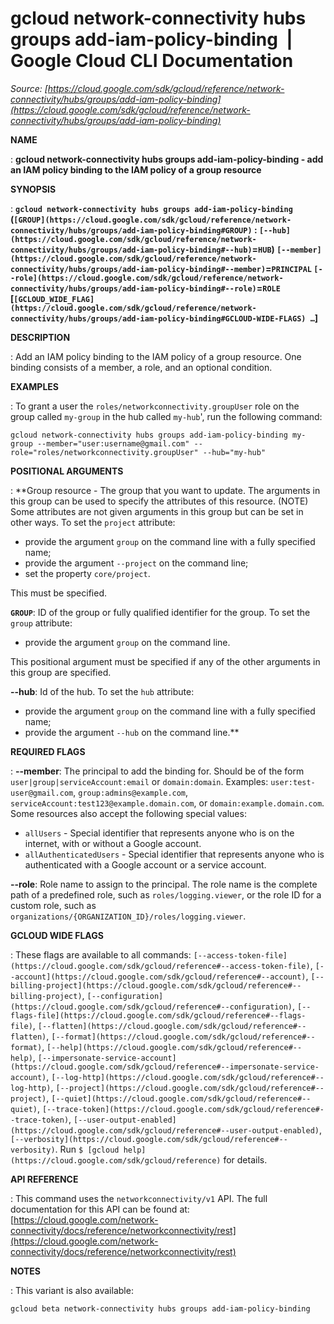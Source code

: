 # gcloud network-connectivity hubs groups add-iam-policy-binding  |  Google Cloud CLI Documentation

*Source: [https://cloud.google.com/sdk/gcloud/reference/network-connectivity/hubs/groups/add-iam-policy-binding](https://cloud.google.com/sdk/gcloud/reference/network-connectivity/hubs/groups/add-iam-policy-binding)*

**NAME**

: **gcloud network-connectivity hubs groups add-iam-policy-binding - add an IAM policy binding to the IAM policy of a group resource**

**SYNOPSIS**

: **`gcloud network-connectivity hubs groups add-iam-policy-binding` (`[GROUP](https://cloud.google.com/sdk/gcloud/reference/network-connectivity/hubs/groups/add-iam-policy-binding#GROUP)` : `[--hub](https://cloud.google.com/sdk/gcloud/reference/network-connectivity/hubs/groups/add-iam-policy-binding#--hub)`=`HUB`) `[--member](https://cloud.google.com/sdk/gcloud/reference/network-connectivity/hubs/groups/add-iam-policy-binding#--member)`=`PRINCIPAL` `[--role](https://cloud.google.com/sdk/gcloud/reference/network-connectivity/hubs/groups/add-iam-policy-binding#--role)`=`ROLE` [`[GCLOUD_WIDE_FLAG](https://cloud.google.com/sdk/gcloud/reference/network-connectivity/hubs/groups/add-iam-policy-binding#GCLOUD-WIDE-FLAGS) …`]**

**DESCRIPTION**

: Add an IAM policy binding to the IAM policy of a group resource. One binding
consists of a member, a role, and an optional condition.

**EXAMPLES**

: To grant a user the
``roles/networkconnectivity.groupUser`` role on
the group called ``my-group`` in the hub called
``my-hub``', run the following command:

```
gcloud network-connectivity hubs groups add-iam-policy-binding my-group --member="user:username@gmail.com" --role="roles/networkconnectivity.groupUser" --hub="my-hub"
```

**POSITIONAL ARGUMENTS**

: **Group resource - The group that you want to update. The arguments in this group
can be used to specify the attributes of this resource. (NOTE) Some attributes
are not given arguments in this group but can be set in other ways.
To set the `project` attribute:

- provide the argument `group` on the command line with a fully
specified name;
- provide the argument `--project` on the command line;
- set the property `core/project`.

This must be specified.

**`GROUP`**:
ID of the group or fully qualified identifier for the group.
To set the `group` attribute:

- provide the argument `group` on the command line.

This positional argument must be specified if any of the other arguments in this
group are specified.

**--hub**:
Id of the hub.
To set the `hub` attribute:

- provide the argument `group` on the command line with a fully
specified name;
- provide the argument `--hub` on the command line.**

**REQUIRED FLAGS**

: **--member**:
The principal to add the binding for. Should be of the form
`user|group|serviceAccount:email` or `domain:domain`.
Examples: `user:test-user@gmail.com`,
`group:admins@example.com`,
`serviceAccount:test123@example.domain.com`, or
`domain:example.domain.com`.
Some resources also accept the following special values:

- `allUsers` - Special identifier that represents anyone who is on the
internet, with or without a Google account.
- `allAuthenticatedUsers` - Special identifier that represents anyone
who is authenticated with a Google account or a service account.

**--role**:
Role name to assign to the principal. The role name is the complete path of a
predefined role, such as `roles/logging.viewer`, or the role ID for a
custom role, such as
`organizations/{ORGANIZATION_ID}/roles/logging.viewer`.

**GCLOUD WIDE FLAGS**

: These flags are available to all commands: `[--access-token-file](https://cloud.google.com/sdk/gcloud/reference#--access-token-file)`,
`[--account](https://cloud.google.com/sdk/gcloud/reference#--account)`, `[--billing-project](https://cloud.google.com/sdk/gcloud/reference#--billing-project)`,
`[--configuration](https://cloud.google.com/sdk/gcloud/reference#--configuration)`,
`[--flags-file](https://cloud.google.com/sdk/gcloud/reference#--flags-file)`,
`[--flatten](https://cloud.google.com/sdk/gcloud/reference#--flatten)`, `[--format](https://cloud.google.com/sdk/gcloud/reference#--format)`, `[--help](https://cloud.google.com/sdk/gcloud/reference#--help)`, `[--impersonate-service-account](https://cloud.google.com/sdk/gcloud/reference#--impersonate-service-account)`,
`[--log-http](https://cloud.google.com/sdk/gcloud/reference#--log-http)`,
`[--project](https://cloud.google.com/sdk/gcloud/reference#--project)`, `[--quiet](https://cloud.google.com/sdk/gcloud/reference#--quiet)`, `[--trace-token](https://cloud.google.com/sdk/gcloud/reference#--trace-token)`, `[--user-output-enabled](https://cloud.google.com/sdk/gcloud/reference#--user-output-enabled)`,
`[--verbosity](https://cloud.google.com/sdk/gcloud/reference#--verbosity)`.
Run `$ [gcloud help](https://cloud.google.com/sdk/gcloud/reference)` for details.

**API REFERENCE**

: This command uses the `networkconnectivity/v1` API. The full
documentation for this API can be found at: [https://cloud.google.com/network-connectivity/docs/reference/networkconnectivity/rest](https://cloud.google.com/network-connectivity/docs/reference/networkconnectivity/rest)

**NOTES**

: This variant is also available:

```
gcloud beta network-connectivity hubs groups add-iam-policy-binding
```